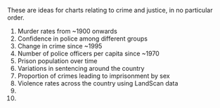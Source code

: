 These are ideas for charts relating to crime and justice, in no particular 
order.

   1. Murder rates from ~1900 onwards
   2. Confidence in police among different groups
   3. Change in crime since ~1995
   4. Number of police officers per capita since ~1970
   5. Prison population over time
   6. Variations in sentencing around the country
   7. Proportion of crimes leading to imprisonment by sex
   8. Violence rates across the country using LandScan data
   9. 
  10. 
